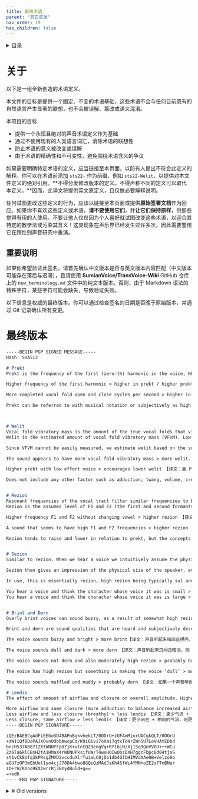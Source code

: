 ```yaml
---
title: 新用术语
parent: "其它资源"
nav_order: 19
has_children: false
---
```

<details closed markdown="block">
  <summary>
    目录
  </summary>
{: .text-delta }
1. TOC
{:toc}
</details>

# 关于

以下是一组全新创造的术语定义。

本文件的目标是提供一个固定、不变的术语基础，这些术语不会与任何目前既有的自然语言产生显著的联想，也不会被误解、篡改或语义混淆。

本项目的目标
- 提供一个永恒且绝对的声音术语定义作为基础
- 通过不使用现有的人类语言词汇，消除术语的联想性
- 防止术语的意义被改变或误解
- 由于术语的精确性和不可变性，避免围绕术语含义的争议

如果需要明确特定术语的定义，应当链接至本页面，以防有人提出不符合此定义的解释。你可以在术语前添加 `sts22-` 作为前缀，例如 `sts22-Welit`，以提供对本文件定义的绝对引用。**不得分发修改版本的定义。不得声称不同的定义可以取代本定义。**因而，此译文将提供英文原定义，且仅做必要解释说明。

任何试图更改这些定义的行为，应该以链接至本页面或提供**原始签署文档**作为回应。如果你不喜欢这些定义或术语，**请不要使用它们**，并**让它们保持原样**，供那些觉得有用的人使用。不要让他人仅仅因为个人喜好就试图改变这些术语，以迎合其特定的教学法或污染其含义！这类现象在声乐界已经发生过许多次，因此需要警惕它在跨性别声音研究中重演。

## 重要说明

如果你希望验证此签名，请首先确认中文版本是否与英文版本内容匹配（中文版本可能存在落后与迟滞），且请使用 **SumianVoice/TransVoice-Wiki** GitHub 仓库上的 `new_terminology.md` 文件中的纯文本版本。否则，由于 Markdown 语法的特殊字符，某些字符可能会缺失，导致验证失败。


以下信息是权威的最终版本。你可以通过检查签名的日期是否晚于原始版本，并通过 Git 记录确认所有变更。

# 最终版本
```markdown
-----BEGIN PGP SIGNED MESSAGE-----
Hash: SHA512

# Prekt
Prekt is the frequency of the first (zero-th) harmonic in the voice, NOT including subharmonics. It is the cycles per second of the true vocal folds (vocal ligament) vibrating. If the vocal folds complete 148 cycles (open and close) in one second, the prekt is 148 or 148hz. 【译文：Prekt 是指声音中第一（零阶）谐波的频率，不包括次谐波（Subharmonics）。它表示真正声带（声带韧带）的振动频率，以每秒的振动周期数（Hz）计量。例如，如果声带每秒完成 148 次开合，则 Prekt 为 148Hz】。

Higher frequency of the first harmonic > higher in prekt / higher prekt【译文：第一谐波的频率越高，则 prekt 越高】

More completed vocal fold open and close cycles per second > higher in prekt【译文：每秒声带完成的开合次数越多，则 Prekt 越高】

Prekt can be referred to with musical notation or subjectively as high / low prekt, but is defined as the vibratory (or completed open and close) cycles per second of the true vocal folds / HZ of the fundamental. 【译文：Prekt 可以用音乐记谱法表示，也可以主观地描述为「高 Prekt」或「低 Prekt」，但其标准定义是**真正声带每秒的振动周期数 / 基频（Fundamental Frequency）的 Hz 值**】。



# Welit
Vocal fold vibratory mass is the amount of the true vocal folds that vibrates when making a voice. 【译文：Welit 指的是**声带振动质量（Vocal Fold Vibratory Mass, VFVM）**，即在发声时真正声带参与振动的部分】
Welit is the estimated amount of vocal fold vibratory mass (VFVM). Low prekt encourages more welit. Relaxed high prekt encourages less welit.【译文：Welit 反映了声带振动质量的估计值。较低的 Prekt 通常会增加 Welit，而较放松的高 Prekt 会减少 Welit】。

Since VFVM cannot be easily measured, we estimate welit based on the sound qualities we exclusively associate with VFVM. If some quality of voice is known to be caused by factors other than VFVM or is not directly caused by VFVM then it does not affect welit.【译文：由于声带振动质量（VFVM）无法直接测量，我们通过仅与 VFVM 相关的声音特质来估算 Welit。如果某种声音特质已知由 VFVM 以外的因素引起，或者它并非直接由 VFVM 产生，那么它不会影响 Welit】。

The sound appears to have more vocal fold vibratory mass > more welit. 【译文：声音听起来具有更多声带振动质量，则 Welit 增加】.

Higher prekt with low effort voice > encourages lower welit 【译文：高 Prekt 且声音较放松，则 Welit 降低】

Does not include any other factor such as adduction, twang, volume, creak / fry. It is only the perceived effect of estimated vocal fold vibratory mass specifically. Lendis on its own does not affect welit, but people often add the two simultaneously due to conflation. 【译文：Welit 不包括任何其他因素，如内收（Adduction）、鼻音（Twang）、响度（Volume）、低频喉音 / 声带沙哑（Creak / Fry）等。它仅指感知到的声带振动质量的估计值。Lendis 本身不会影响 Welit，但人们常常将两者同时调整，导致混淆】。


# Rezion
Resonant frequencies of the vocal tract filter similar frequencies to be louder and others quieter. The resultant effect on the voice is the formation of formants, which highlight some part of the voice, usually around the resonant frequencies of the vocal tract. 【译文：声道的共振频率会使某些频率的声音变得更响亮，而其他频率变得更安静。其结果是在声音中形成共振峰（Formants），通常突出声道的共振频率附近的部分】
Rezion is the assumed level of F1 and F2 (the first and second formants above the fundamental) on average. If measured precisely, it is measured by the frequency of F1 on an /a/ vowel (UK “bath”). 【译文：Rezion 代表 F1 和 F2（基频之上的第一和第二共振峰）的平均水平。如果精确测量，则指的是 /a/ 元音（英式英语“bath”）中 F1 的频率】。

Higher frequency F1 and F2 without changing vowel > higher rezion 【译文：较高的 F1 和 F2 频率（不改变元音），则 Rezion 增加】

A sound that seems to have high F1 and F2 frequencies > higher rezion 【译文：听起来具有较高 F1 和 F2 频率的声音，则 Rezion 增加】

Rezion tends to raise and lower in relation to prekt, but the concepts are separate. Rezion is only the formant values in the voice and the resulting subjective perception of that. When used subjectively as just 'high rezion' or 'low rezion' we assume that the F1 is high or low respectively. We don't add other factors to the determination of rezion that affect the overall perception of brint and dern for example. It is anchored to the F1, and is overridden by measurements of the F1 and F2. 【译文：Rezion 通常会随着 Prekt 升高或降低，但它们是独立的概念。Rezion 仅指声音的共振峰值及其主观感知。当主观描述为「高 Rezion」或「低 Rezion」时，我们默认假设 F1 处于相应的高或低水平。我们不会将 Brint 和 Dern 等其他影响整体声音感知的因素纳入 Rezion 的定义。Rezion 以 F1 作为参考，并且在 F1 和 F2 的实际测量值出现时，以测量结果为准】。


# Sezion
Similar to rezion. When we hear a voice we intuitively assume the physical size / stature of the speaker. If the voice sounds lun (more sezion) we expect the speaker to be large like a giant.If the voice sounds sul (less sezion), we expect the speaker to be like a small pixie or a goblin. Lun and sul are opposite ends of the spectrum of sezion.【译文：类似于 Rezion。当我们听到某个人的声音时，会直觉地推测其身体体型 / 身材。如果一个声音听起来 Lun（较高 Sezion），我们会假设说话者体型较大，如巨人。如果一个声音听起来 Sul（较低 Sezion），我们会假设说话者体型较小，如小精灵或哥布林】。

Sezion then gives an impression of the physical size of the speaker, even if there is no actual correlation to physical stature of that character (a large character might have a sul voice). Lun and sul are descriptions then of a voice, and how it indicates - correctly or not - the stature of the speaker. 【译文：Sezion 让人对说话者的体型产生印象，即使实际体型与声音并无直接关系（例如，一个体型庞大的人可能有 Sul 的声音）。因此，Lun 和 Sul 仅描述声音给人的印象，而不代表说话者的真实体型】。 

In use, this is essentially rezion, high rezion being typically sul and low rezion typically being lun. This has a minor, secondary relationship with prekt because higher prekt voices usually sound more sul and lower prekt voices sound more lun.【译文：在实际使用中，Sezion 与 Rezion 类似，高 Rezion 通常对应 Sul，低 Rezion 通常对应 Lun。此外，它与 Prekt 之间存在一定的次要关系：较高 Prekt 的声音通常听起来更 Sul，而较低 Prekt 的声音通常听起来更 Lun】。

You hear a voice and think the character whose voice it was is small > the voice is more sul 【译文：如果你听到一个声音，并认为说话者体型较小，则该声音更 Sul】
You hear a voice and think the character whose voice it was is large > the voice is more lun 【译文：如果你听到一个声音，并认为说话者体型较大，则该声音更 Lun】


# Brint and Dern
Overly brint voices can sound buzzy, as a result of somewhat high rezion and sufficient tone clarity (less noise, breathiness or false fold activity). Dern voices can be a result of low lendis, too much air being directed through the nose (hypernasality) or too low rezion or any number of other factors. 【译文：过度 Brint 的声音可能听起来带有嗡鸣感（Buzzy），其特征是相对较高的 Rezion，以及较高的音色清晰度（较少噪音、气声或假声带活动）。Dern 的声音可能源于低 Lendis、过量气流通过鼻腔（过度鼻音 / Hypernasality）、Rezion 过低，或者许多其他因素】。 

Brint and dern are sound qualities that are heard and subjectively described as per these observations.【译文：Brint 和 Dern 是基于这些观察总结出的声音特质，用于主观描述声音的感知属性】。

The voice sounds buzzy and bright > more brint【译文：声音听起来嗡鸣且明亮，则 Brint 增加】

The voice sounds dull and dark > more dern 【译文：声音听起来沉闷且暗淡，则 Dern 增加】

The voice sounds not dern and also moderately high rezion > probably brint 【译文：如果一个声音听起来不具有 Dern 的特征，并且 Rezion 适中或较高，则可能是 Brint】

The voice has high rezion but something is making the voice ‘dull’ > more dern 【译文：如果一个声音的 Rezion 很高，但某种因素让它听起来「沉闷」，则更 Dern】

The voice sounds muffled and muddy > probably dern 【译文：如果一个声音听起来含混不清、浑浊，则可能是 Dern】

# Lendis
The effect of amount of airflow and closure on overall amplitude. Higher airflow and balanced / flow phonation closure of the vocal folds will result in higher lendis. This is only the effect of airflow and closure, and is irrelevant of welit or rezion or other sound filter modifications. It is an additive relationship between adduction and subglottal pressure that result in lendis. 【译文：Lendis 指的是气流量与声带闭合对整体振幅（Amplitude）的影响。更高的气流量以及平衡的 / 流式发声（Flow Phonation）模式下的声带闭合会产生更高的 Lendis。Lendis 仅受气流和闭合影响，与 Welit、Rezion 或其他声音滤波特性无关。它是由内收（Adduction）与下声门压力（Subglottal Pressure）共同决定的结果】。 

More airflow and same closure (more adduction to balance increased airflow) > more lendis 【译文：更多气流 + 相同的闭合（更多内收以平衡增加的气流），则更高的 Lendis】
Less airflow and less closure (breathy) > less lendis 【译文：更少气流 + 更少闭合（气息感），则更低的 Lendis】
Less closure, same airflow > less lendis 【译文：更少闭合 + 相同的气流，则更低的 Lendis】
-----BEGIN PGP SIGNATURE-----

iQEzBAEBCgAdFiEEGoSD4BAPnBgkvhekLT/0OOrU+zUFAmMinrUACgkQLT/0OOrU
+zW1iQf8DoPAJXOvn0dbbAwcpCz/K9iGivi7oXai7qtxTd4rZWn5U7LoVHAtEDbd
bncH537AB871ZXtWNNYFp0ZjK+vtntQZ3engVq+RY16jN/Xj1Sq9QnVVOU+++WCu
Zz6la6klCBsH2tA1HMaX4rNUNUPksifuW/T4wxHQIwQozDXH7ggcFbpc8d04tjaS
st1vCk8Ufq3kPRsgZMVD2vccduXlrTuieLC0jDb1db4GlbHIMVoAAe0B+Velzo0o
eGU7zOPJmEbUol1yo4cjJ78DA4bwo8GQiQzMAdJsKh45fWi4YMN+oZE2xFTmBNer
zO+rH/KYno9kXzwrrRj3BzydBuld+g==
=+edR
-----END PGP SIGNATURE-----
```

<details closed markdown="block"><summary markdown="block">
# Old versions
</summary>
Previous signed message (this is only authoritative until the same PGP key signs the next draft):

-----BEGIN PGP SIGNED MESSAGE-----
Hash: SHA512


The following is a draft of definitions for new invented terminology. The same PGP key will make one more signature but no more. Please take note of the expiry of the key. This should be Dec 31 2022.

The goal of this document is to provide a static, unchangeable base for terminology which does not have significant connotations with human language and cannot be misunderstood or have its definitions muddied.

Goals of this project
- - to provide a timeless and absolute definition for voice terminology as a base
- - to remove connotations from voice terminology by not using existing words
- - to prevent meaning from being changed and misinterpreted
- - to as a result of being exact and immutable, prevent disagreements about the meaning of words

These are to be prefixed with euxwD5nvsu or linked to this page if needed to be specific.


# prekt
Prekt is the frequency in HZ of the fundamental frequency of the voice. This is the frequency of the first (zeroth) harmonic in the voice, NOT including subharmonics. It is the cycles per second of the vocal folds vibrating. If the vocal folds complete 148 cycles (open and close) in one second, the prekt is 148 or 148hz.

Higher frequency of the first harmonic > higher in prekt / higher prekt【译文：第一谐波的频率越高，则 prekt 越高】

Prekt can be referred to with musical notation, but its meaning is based on vibratory cycles per second of the vocal folds / HZ of the fundamental.


# vwit
The estimated amount of vocal fold vibratory mass (VFVM) expressed in subjective auditory manner. This is currently theorized to be caused primarily by the activation of the thyroarytenoid muscles. That is, more thyroarytenoid muscle activation > more vwit. Low prekt encourages more vwit. Relaxed high prekt encourages less vwit.

Since VFVM cannot be easily measured, we estimate vwit based on the sound qualities we exclusively associate with VFVM. If some quality of voice is caused by factors other than VFVM or is not directly caused by VFVM then it does not affect vwit.

More vocal fold vibratory mass > the sound appears to have more vwit.

Higher prekt with low effort voice > lower vwit

Lower prekt with moderate or low effort voice > probably higher vwit

Does not include any other factor such as adduction, twang, volume. It is only the perceived effect of vocal fold vibratory mass specifically. Lendis on its own does not affect vwit, but people often add the two simultaneously.


# rezion
Level of F1 and F2 (the first and second formants above the fundamental) on average as read from the middle of the formant highlight. If measured precisely, measured by the frequency of F1 on /a/.

Higher frequency F1 without changing vowel > higher rezion

A sound that seems to have a high F1 frequency > higher rezion

Rezion tends to raise and lower in relation to prekt, but the concepts are separate. Rezion is only the formant values in the voice and the resulting subjective perception of that. When used subjectively as just 'high rezion' or 'low rezion' we assume that the F1 is high or low respectively. We don't add other factors to the determination of rezion that affect the overall perception of brint and dern for example. It is anchored to the F1, and is overridden by measurements of the F1 and F2. 【译文：Rezion 通常会随着 Prekt 升高或降低，但它们是独立的概念。Rezion 仅指声音的共振峰值及其主观感知。当主观描述为「高 Rezion」或「低 Rezion」时，我们默认假设 F1 处于相应的高或低水平。我们不会将 Brint 和 Dern 等其他影响整体声音感知的因素纳入 Rezion 的定义。Rezion 以 F1 作为参考，并且在 F1 和 F2 的实际测量值出现时，以测量结果为准】。


# sezion
Similar to rezion. When we hear a voice we intuitively associate it with the physical size / stature of the speaker. If the speaker is a giant, the voice will sound lun. If the speaker is a small pixie or a goblin, the voice will sound sul. Lun and sul are ends of the spectrum of sezion.

Sezion then gives an impression of the physical size of the speaker, even if there is no actual correlation to physical stature (a large character might have a sul voice). Lun and sul are descriptions then of a voice, and how it indicates - correctly or not - the size of the speaker.

In use, this is essentially rezion, high rezion being typically sul and low rezion typically being lun. This has a small, secondary relationship with prekt, because higher prekt voices sound more sul and lower prekt voices sound lun.

Higher rezion and / or higher prekt > more sul
Lower rezion and / or lower prekt > more lun


# brint and dern
Subjective amount of high frequency harmonic information. This does not include noise or false fold caused sounds. It has an additive relationship with rezion because rezion acts on those higher frequencies, and if those harmonics are strong then the effect of rezion will be more significant.

Harmonic information is that which can be expressed as multiples of the prekt of the voice. These appear as lines on a spectrogram, an equal frequency apart from each other and multiples of the fundamental frequency.

More harmonic information in the higher frequencies > more brint
Less harmonic information in the higher frequencies > more dern


# lendis
The effect of amount of airflow and closure on overall amplitude. Higher airflow and balanced / flow phonation closure of the vocal folds will result in higher lendis. This is only the effect of airflow and closure, and is irrelevant of vwit or rezion or other sound filter modifications. It is an additive relationship between adduction and subglottal pressure that result in lendis. However, higher closure (adduction) than flow phonation / normal speech levels will not increase lendis. This would be considered prefol.

More airflow and same closure (more adduction to balance increased airflow) > more lendis
Less airflow and less closure (breathy) > less lendis
Less closure, same airflow > less lendis


# prefol
A state of phonation where there is very high adduction and only the necessary subglottal pressure to produce voice, but low air *flow*. Anything with significantly more closure than flow phonation / normal speech levels without additional air flow is considered prefol. This can be creaky or squeezed and buzzy.
-----BEGIN PGP SIGNATURE-----

iQEzBAEBCgAdFiEEGoSD4BAPnBgkvhekLT/0OOrU+zUFAmL4nfsACgkQLT/0OOrU
+zWQXwf9HNhG62uZFUCI3+BkEN/Y8zdsAqaLzQhXZ5G5eS4Qs+QIPXt7WS9+SIKn
kUeOb2CfC84w/G+2qbFN4EQMbxqv94RsladWKEG5huc8T2+RrzC4BiDNUlRhoENc
bVY7ogR6toX9m7vo/XPM8/ChxagaF3NpdNigeOohWh7mC/WVpjAZFomAfVYJFwV7
c9pxfi4VxW1jH5MGO/F1hlxsfqRe9JwjzoDcLZn8ngtvbiQkd4zxmwxm844hVRx6
a92QKhiANqE3gxAqxVPCnyO+IIQissKSKrTMLEW7aAcCKycBsofZL8Yhdq3P0Pwl
xlPNoS3XaXtuQucmD6qIvIt2ziCUMw==
=BOEa
-----END PGP SIGNATURE-----

</details>



